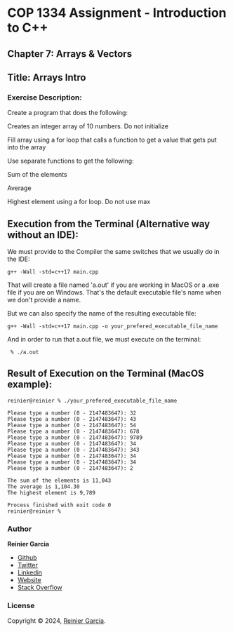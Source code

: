 # COP 1334 Assignment - Introduction to C++

## Chapter 7: Arrays & Vectors

## Title: Arrays Intro

### Exercise Description:

Create a program that does the following:

Creates an integer array  of 10 numbers. Do not initialize

Fill array using a for loop that calls a function to get a value that gets put into the array

Use separate functions to get the following:

Sum of the elements

Average

Highest element using a for loop. Do not use max

## Execution from the Terminal (Alternative way without an IDE):

We must provide to the Compiler the same switches that we usually do in the IDE:

```terminal
g++ -Wall -std=c++17 main.cpp
```

That will create a file named 'a.out' if you are working in MacOS or a .exe file if you are on Windows. That's the default executable file's name when we don't provide a name.

But we can also specify the name of the resulting executable file:

```terminal
g++ -Wall -std=c++17 main.cpp -o your_prefered_executable_file_name
```

And in order to run that a.out file, we must execute on the terminal:

```terminal
 % ./a.out
```

## Result of Execution on the Terminal (MacOS example):

```terminal
reinier@reinier % ./your_prefered_executable_file_name

Please type a number (0 - 2147483647): 32
Please type a number (0 - 2147483647): 43
Please type a number (0 - 2147483647): 54
Please type a number (0 - 2147483647): 678
Please type a number (0 - 2147483647): 9789
Please type a number (0 - 2147483647): 34
Please type a number (0 - 2147483647): 343
Please type a number (0 - 2147483647): 34
Please type a number (0 - 2147483647): 34
Please type a number (0 - 2147483647): 2

The sum of the elements is 11,043
The average is 1,104.30
The highest element is 9,789
  
Process finished with exit code 0
reinier@reinier % 
```

### Author

**Reinier Garcia**

* [Github](https://github.com/reymillenium)
* [Twitter](https://twitter.com/ReinierGarciaR)
* [Linkedin](https://www.linkedin.com/in/reiniergarcia/)
* [Website](https://www.reiniergarcia.dev/)
* [Stack Overflow](https://stackoverflow.com/users/9616949/reinier-garcia)

### License

Copyright © 2024, [Reinier Garcia](https://github.com/reymillenium).


